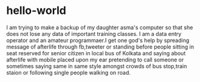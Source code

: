 # hello-world
I am trying to make a backup of my daughter asma's computer so that she does not lose any data of important training classes.
I am a data entry operator and an amateur programmaer.I get one god's help by spreading message of afterlife through fb,tweeter or standing before people sitting in seat reserved for senior citizen in local bus of Kolkata and saying about afterlife with mobile placed upon my ear pretending to call someone or sometimes saying same in same style amongst crowds of bus stop,train staion or following single people walking on road.

